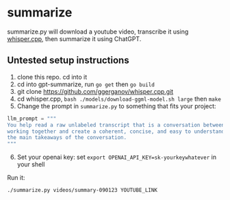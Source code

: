 # summarize

summarize.py will download a youtube video, transcribe it using [whisper.cpp](https://github.com/ggerganov/whisper.cpp), then summarize it using ChatGPT.

## Untested setup instructions

1. clone this repo. cd into it
2. cd into gpt-summarize, run `go get` then `go build`
3. git clone https://github.com/ggerganov/whisper.cpp.git
4. cd whisper.cpp, `bash ./models/download-ggml-model.sh large` then `make`
5. Change the prompt in `summarize.py` to something that fits your project:
```python
llm_prompt = """
You help read a raw unlabeled transcript that is a conversation between multiple people \
working together and create a coherent, concise, and easy to understand summary that extracts \
the main takeaways of the conversation.
"""
```
6. Set your openai key: set `export OPENAI_API_KEY=sk-yourkeywhatever` in your shell

Run it: 
```bash
./summarize.py videos/summary-090123 YOUTUBE_LINK
```